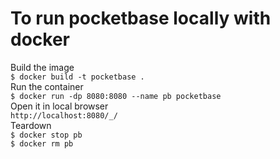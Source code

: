 # To run pocketbase locally with docker
Build the image  
`$ docker build -t pocketbase .`  
Run the container  
`$ docker run -dp 8080:8080 --name pb pocketbase`  
Open it in local browser  
`http://localhost:8080/_/`  
Teardown  
`$ docker stop pb`  
`$ docker rm pb`  
